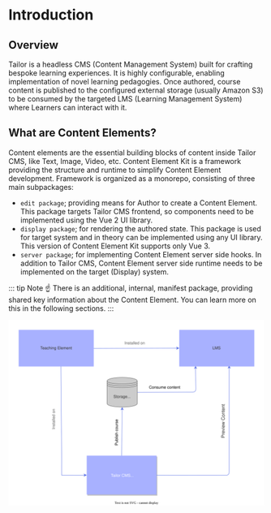 # Introduction

## Overview

Tailor is a headless CMS (Content Management System) built for crafting bespoke
learning experiences. It is highly configurable, enabling implementation of novel
learning pedagogies. Once authored, course content is published to the configured
external storage (usually Amazon S3) to be consumed by the targeted LMS
(Learning Management System) where Learners can interact with it.

## What are Content Elements?

Content elements are the essential building blocks of content inside Tailor CMS,
like Text, Image, Video, etc. Content Element Kit is a framework providing
the structure and runtime to simplify Content Element development. Framework
is organized as a monorepo, consisting of three main subpackages:

- `edit package`; providing means for Author to create a Content
  Element. This package targets Tailor CMS frontend, so components need to be
  implemented using the Vue 2 UI library.
- `display package`; for rendering the authored state. This package is used for
  target system and in theory can be implemented using any UI library. This
  version of Content Element Kit supports only Vue 3.
- `server package`; for implementing Content Element server side hooks. In addition
  to Tailor CMS, Content Element server side runtime needs to be implemented on
  the target (Display) system.

::: tip Note ☝️
There is an additional, internal, manifest package, providing shared key
information about the Content Element. You can learn more on this in the
following sections.
:::

![Simplified architecture](./assets/tailor-simplified-arch.svg)
